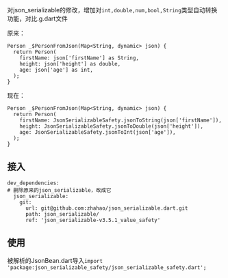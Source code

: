 对json_serializable的修改，增加对`int,double,num,bool,String`类型自动转换功能，对比.g.dart文件

原来：
```
Person _$PersonFromJson(Map<String, dynamic> json) {
  return Person(
    firstName: json['firstName'] as String,
    height: json['height'] as double,
    age: json['age'] as int,
  );
}

```

现在：
```
Person _$PersonFromJson(Map<String, dynamic> json) {
  return Person(
    firstName: JsonSerializableSafety.jsonToString(json['firstName']),
    height: JsonSerializableSafety.jsonToDouble(json['height']),
    age: JsonSerializableSafety.jsonToInt(json['age']),
  );
}
```


## 接入

```
dev_dependencies:
# 删除原来的json_serializable，改成它
  json_serializable:
    git:
      url: git@github.com:zhahao/json_serializable.dart.git
      path: json_serializable/
      ref: 'json_serializable-v3.5.1_value_safety'

 ```

 ## 使用
 被解析的JsonBean.dart导入`import 'package:json_serializable_safety/json_serializable_safety.dart';`

